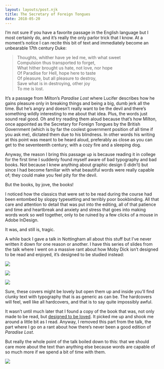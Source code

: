 ```yaml
---
layout: layouts/post.njk
title: The Secretary of Foreign Tongues
date: 2018-05-20
---
```


I’m not sure if you have a favorite passage in the English language but I most certainly do, and it’s really the only parlor trick that I know. At a moment’s notice I can recite this bit of text and immediately become an unbearable 17th century Duke:

> Thoughts, whither have ye led me, with what sweet<br/>
> Compulsion thus transported to forget, <br/>
> What hither brought us hate, not love, nor hope <br/>
> Of Paradise for Hell, hope here to taste<br/>
> Of pleasure, but all pleasure to destroy,<br/>
> Save what is in destroying, other joy <br/>
> To me is lost.

It’s a passage from Milton’s _Paradise Lost_ where Lucifer describes how he gains pleasure only in breaking things and being a big, dumb jerk all the time. But he’s angry and doesn’t really want to be the devil and there’s something wildly interesting to me about that idea. Plus, the words just sound real good. Oh and try reading them aloud because that’s how Milton, once appointed as the Secretary for Foreign Tongues by the British Government (which is by far the coolest government position of all time if you ask me), dictated them due to his blindness. In other words his writing at this point was meant to be heard aloud, preferably as close as you can get to the seventeenth century; with a cozy fire and a sleeping dog.

Anyway, the reason I bring this passage up is because reading it in college for the first time I suddenly found myself aware of bad typography and bad books. Not because I knew anything about graphic design (I didn’t) but since I had become familiar with what beautiful words were really capable of; they could make you feel pity for the devil.

But the books, by jove, the books!

I noticed how the classics that were set to be read during the course had been entombed by sloppy typesetting and terribly poor bookbinding. All that care and attention to detail that was put into the editing, all of that patience and time and heartbreak and anxiety and stress that goes into making words work so well together, only to be ruined by a few clicks of a mouse in Adobe InDesign.

It was, and still is, tragic.

A while back I gave a talk in Nottingham all about this stuff but I’ve never written it down for one reason or another. I have this series of slides from the talk where I went on a massive rant about how Moby Dick isn’t designed to be read and enjoyed, it’s designed to be studied instead:

![](https://buttondown.s3.us-west-2.amazonaws.com/images/4fe80b89-0171-4d2b-990c-041d96f2c794.jpeg)

![](https://buttondown.s3.us-west-2.amazonaws.com/images/00f3a56c-0eca-43eb-b9d4-ef06e664bd54.jpeg)

![](https://buttondown.s3.us-west-2.amazonaws.com/images/9552bbd6-b410-4dfc-ba3c-1fcb30999f52.jpeg)

Sure, these covers might be lovely but open them up and inside you’ll find clunky text with typography that is as generic as can be. The hardcovers will feel, well like all hardcovers, and that is to say quite impossibly awful.

It wasn’t until much later that I found a copy of the book that was, not only made to be read, but [designed to be loved](https://robinrendle.com/essays/call-me-interactivity/). It picked me up and shook me around a little bit as I read. Anyway, I removed this part from the talk, the part where I go on a rant about how there’s never been a good edition of _Paradise Lost_.

But really the whole point of the talk boiled down to this: that we should care more about the text than anything else because words are capable of so much more if we spend a bit of time with them.

![](https://buttondown.s3.us-west-2.amazonaws.com/images/ef2f058b-4e29-414b-a93d-0277d27a8ceb.jpeg)
